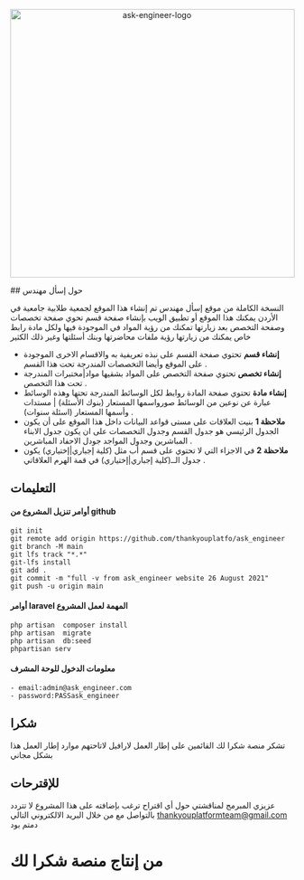 <p align="center"><a href="https://ibb.co/JkSQ1Tg"><img src="https://i.ibb.co/f0TvgWL/ask-engineer-logo.jpg" alt="ask-engineer-logo" border="0" width='100%' height='475'/></a></p>
## حول إسأل مهندس

النسخة الكاملة من موقع إسأل مهندس
تم إنشاء  هذا الموقع لجمعية طلابية جامعية في الأردن يمكنك هذا الموقع أو تطبيق الويب بإنشاء صفحة قسم تحوي صفحة تخصصات وصفحة التخصص بعد زيارتها تمكنك من رؤية المواد في الموجودة فيها ولكل مادة رابط خاص يمكنك من زيارتها رؤية ملفات محاضرتها وبنك أسئلتها وغير ذلك الكثير 

- **إنشاء قسم** تحتوي صفحة القسم على نبذه تعريفية به والاقسام الاخرى الموجودة على الموقع وأيضا التخصصات المندرجة تحت هذا القسم .
- **إنشاء تخصص** تحتوي صفحة التخصص على المواد بشقيها مواد|مختبرات المندرجة تحت هذا التخصص .
- **إنشاء مادة** تحتوي صفحة المادة روابط لكل الوسائط المندرجة تحتها وهذه الوسائط عبارة عن نوعين من الوسائط صورواسمها المستعار (بنوك الأسئلة) | مستدات وأسمها المستعار (اسئلة سنوات) .
- **ملاحظة 1**  بنيت العلاقات على مستى قواعد البيانات داخل هذا الموقع على أن يكون الجدول الرئيسي هو جدول القسم وجدول التخصصات على ان يكون جدول الابناء المباشرين وجدول المواجد جودل الاحفاد المباشرين .
- **ملاحظة 2** في الاجزاء التي لا تحتوي على قسم أب مثل (كلية إجباري|إختياري) يكون جدول الــ(كلية إجباري|إختياري) في قمة الهرم العلاقاتي .

## التعليمات
#### أوامر تنزيل المشروع من github

```
git init
git remote add origin https://github.com/thankyouplatfo/ask_engineer
git branch -M main
git lfs track "*.*"
git-lfs install
git add .
git commit -m "full -v from ask_engineer website 26 August 2021"
git push -u origin main
```
#### أوامر laravel المهمة لعمل المشروع 

```
php artisan  composer install
php artisan  migrate
php artisan  db:seed
phpartisan serv  
```
#### معلومات الدخول للوحة المشرف 
```
- email:admin@ask_engineer.com
- password:PASSask_engineer
```
## شكرا

تشكر منصة شكرا لك القائمين على إطار العمل لارافيل لاتاحتهم موارد إطار العمل هذا بشكل مجاني 
## للإقترحات
عزيزي المبرمج لمناقشتي حول أي اقتراح ترغب بإضافته على هذا المشروع لا تتردد بالتواصل مع من خلال البريد الالكتروني التالي  thankyouplatformteam@gmail.com دمتم بود
# من إنتاج منصة شكرا لك
